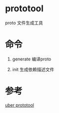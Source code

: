 # prototool 
proto 文件生成工具

# 命令
1. generate 编译proto

2. init 生成依赖描述文件

# 参考
[uber prototool](https://github.com/uber/prototool)
